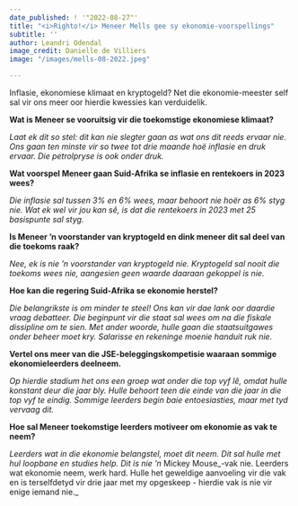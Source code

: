 ```yaml
---
date_published: ! '"2022-08-27"'
title: "<i>Righto!</i> Meneer Mells gee sy ekonomie-voorspellings"
subtitle: ''
author: Leandri Odendal
image_credit: Danielle de Villiers
image: "/images/mells-08-2022.jpeg"

---
```

Inflasie, ekonomiese klimaat en kryptogeld? Net die ekonomie-meester self sal vir ons meer oor hierdie kwessies kan verduidelik.

**Wat is Meneer se vooruitsig vir die toekomstige ekonomiese klimaat?**

_Laat ek dit so stel: dit kan nie slegter gaan as wat ons dit reeds ervaar nie. Ons gaan ten minste vir so twee tot drie maande hoë inflasie en druk ervaar. Die petrolpryse is ook onder druk._

**Wat voorspel Meneer gaan Suid-Afrika se inflasie en rentekoers in 2023 wees?**

_Die inflasie sal tussen 3% en 6% wees, maar behoort nie hoër as 6% styg nie. Wat ek wel vir jou kan sê, is dat die rentekoers in 2023 met 25 basispunte sal styg._

**Is Meneer ’n voorstander van kryptogeld en dink meneer dit sal deel van die toekoms raak?**

_Nee, ek is nie ’n voorstander van kryptogeld nie. Kryptogeld sal nooit die toekoms wees nie, aangesien geen waarde daaraan gekoppel is nie._

**Hoe kan die regering Suid-Afrika se ekonomie herstel?**

_Die belangrikste is om minder te steel! Ons kan vir dae lank oor daardie vraag debatteer. Die beginpunt vir die staat sal wees om na die fiskale dissipline om te sien. Met ander woorde, hulle gaan die staatsuitgawes onder beheer moet kry. Salarisse en rekeninge moenie handuit ruk nie._

**Vertel ons meer van die JSE-beleggingskompetisie waaraan sommige ekonomieleerders deelneem.**

_Op hierdie stadium het ons een groep wat onder die top vyf lê, omdat hulle konstant deur die jaar bly. Hulle behoort teen die einde van die jaar in die top vyf te eindig. Sommige leerders begin baie entoesiasties, maar met tyd vervaag dit._

**Hoe sal Meneer toekomstige leerders motiveer om ekonomie as vak te neem?**

_Leerders wat in die ekonomie belangstel, moet dit neem. Dit sal hulle met hul loopbane en studies help. Dit is nie ’n_ Mickey Mouse_-vak nie. Leerders wat ekonomie neem, werk hard. Hulle het geweldige aanvoeling vir die vak en is terselfdetyd vir drie jaar met my opgeskeep - hierdie vak is nie vir enige iemand nie._